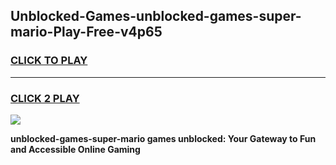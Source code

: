 
## Unblocked-Games-unblocked-games-super-mario-Play-Free-v4p65
<h3>
<a href="https://premium76.site?title=unblocked-games-super-mario&ref=10A">CLICK TO PLAY</a></h3>
<hr>

<h3>
<a href="https://premium76.site?title=unblocked-games-super-mario&ref=10A">CLICK 2 PLAY</a>
  
</h3>

<a href="https://premium76.site?title=unblocked-games-super-mario&ref=10A"><img src="https://clearcache.store/games.png"></a>


**unblocked-games-super-mario games unblocked: Your Gateway to Fun and Accessible Online Gaming**
